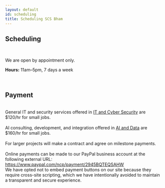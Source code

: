 ```yaml
---
layout: default
id: scheduling
title: Scheduling SCS Bham
---
```

## Scheduling
<br>
<p>We are open by appointment only.</p>
<p><strong>Hours:</strong> 11am–5pm, 7 days a week</p>
<br>

## Payment
<div class="left-align">
<br>
General IT and security services offered in <a href="it.html">IT and Cyber Security</a> are $120/hr for small jobs.
<br>
<br>
AI consulting, development, and integration offered in <a href="ai.html">AI and Data</a> are $160/hr for small jobs.
<br>
<br>
For larger projects will make a contract and agree on milestone payments.
<br>
<br>
Online payments can be made to our PayPal business account at the following external URL:
</div>
<a href="https://www.paypal.com/ncp/payment/2945BQTEQSAHW" target="_blank" rel="noopener">
  https://www.paypal.com/ncp/payment/2945BQTEQSAHW
</a>

<div class="left-align">
We have opted not to embed payment buttons on our site because they require cross-site scripting, which we have intentionally avoided to maintain a transparent and secure experience.
</div>
